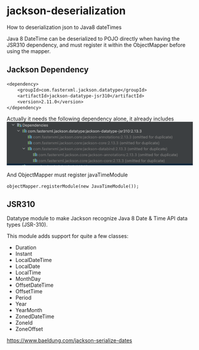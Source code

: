 # jackson-deserialization
How to deserialization json to Java8 dateTimes

Java 8 DateTime can be deserialized to POJO directly when having the JSR310 dependency, and must register it 
within the ObjectMapper before using the mapper.

## Jackson Dependency
```
<dependency>
    <groupId>com.fasterxml.jackson.datatype</groupId>
    <artifactId>jackson-datatype-jsr310</artifactId>
    <version>2.11.0</version>
</dependency>
```
Actually it needs the following dependency alone, it already includes
![img.png](img.png)

And ObjectMapper must register javaTimeModule 
```
objectMapper.registerModule(new JavaTimeModule());
```
## JSR310

Datatype module to make Jackson recognize Java 8 Date & Time API data types (JSR-310).

This module adds support for quite a few classes:

- Duration
- Instant
- LocalDateTime
- LocalDate
- LocalTime
- MonthDay
- OffsetDateTime
- OffsetTime
- Period
- Year
- YearMonth
- ZonedDateTime
- ZoneId
- ZoneOffset


https://www.baeldung.com/jackson-serialize-dates
